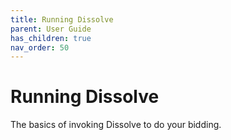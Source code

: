 ```yaml
---
title: Running Dissolve
parent: User Guide
has_children: true
nav_order: 50
---
```

# Running Dissolve

The basics of invoking Dissolve to do your bidding.
